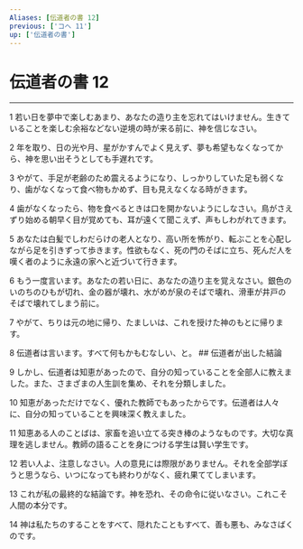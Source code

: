 ```yaml
---
Aliases: [伝道者の書 12]
previous: ['コヘ 11']
up: ['伝道者の書']
---
```

# 伝道者の書 12

***




1 
若い日を夢中で楽しむあまり、あなたの造り主を忘れてはいけません。生きていることを楽しむ余裕などない逆境の時が来る前に、神を信じなさい。 



2 
年を取り、日の光や月、星がかすんでよく見えず、夢も希望もなくなってから、神を思い出そうとしても手遅れです。 



3 
やがて、手足が老齢のため震えるようになり、しっかりしていた足も弱くなり、歯がなくなって食べ物もかめず、目も見えなくなる時がきます。 



4 
歯がなくなったら、物を食べるときは口を開かないようにしなさい。鳥がさえずり始める朝早く目が覚めても、耳が遠くて聞こえず、声もしわがれてきます。 



5 
あなたは白髪でしわだらけの老人となり、高い所を怖がり、転ぶことを心配しながら足を引きずって歩きます。性欲もなく、死の門のそばに立ち、死んだ人を嘆く者のように永遠の家へと近づいて行きます。 



6 
もう一度言います。あなたの若い日に、あなたの造り主を覚えなさい。銀色のいのちのひもが切れ、金の器が壊れ、水がめが泉のそばで壊れ、滑車が井戸のそばで壊れてしまう前に。 



7 
やがて、ちりは元の地に帰り、たましいは、これを授けた神のもとに帰ります。 



8 
伝道者は言います。すべて何もかもむなしい、と。 ## 伝道者が出した結論 



9 
しかし、伝道者は知恵があったので、自分の知っていることを全部人に教えました。また、さまざまの人生訓を集め、それを分類しました。 



10 
知恵があっただけでなく、優れた教師でもあったからです。伝道者は人々に、自分の知っていることを興味深く教えました。 



11 
知恵ある人のことばは、家畜を追い立てる突き棒のようなものです。大切な真理を逃しません。教師の語ることを身につける学生は賢い学生です。 



12 
若い人よ、注意しなさい。人の意見には際限がありません。それを全部学ぼうと思うなら、いつになっても終わりがなく、疲れ果ててしまいます。 



13 
これが私の最終的な結論です。神を恐れ、その命令に従いなさい。これこそ人間の本分です。 



14 
神は私たちのすることをすべて、隠れたこともすべて、善も悪も、みなさばくのです。

